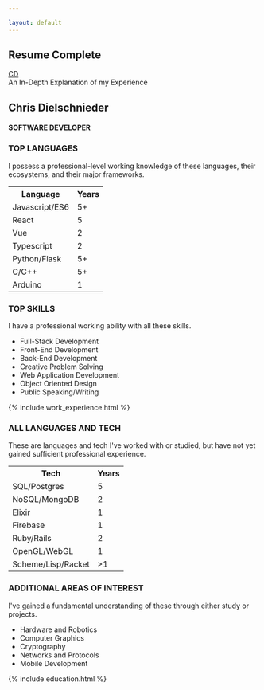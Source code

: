 ```yaml
---

layout: default  
---
```

<section class="resume-container resume-complete page-container">
    <div class="resume-heading">
        <h2 class="resume-header complete-resume-header" >Resume Complete</h2>
        <a href="/chris-del-portfolio">
            <div class="cir icon">CD</div>
        </a>    
        <div  class="resume-header complete-resume-header">An In-Depth Explanation of my Experience</div>
    </div>  
    <div class="resume-content">
        <div class="resume-title">
            <h2>Chris Dielschnieder</h2>
            <h4>SOFTWARE DEVELOPER</h4>
        </div>
        <div id="resume-Languages">
            <h3>TOP LANGUAGES</h3>
            <p class="description">I possess a professional-level working knowledge of these languages, their ecosystems, and their major frameworks.</p>
            <table>
                <tr>
                    <th>Language</th>
                    <th>Years</th>
                </tr>
                <tr>
                    <td>Javascript/ES6</td>
                    <td>5+</td>
                </tr>
                <tr>
                    <td>React</td>
                    <td>5</td>
                </tr>
                <tr>
                    <td>Vue</td>
                    <td>2</td>
                </tr>
                <tr>
                    <td>Typescript</td>
                    <td>2</td>
                </tr>
                <tr>
                    <td>Python/Flask</td>
                    <td>5+</td>
                </tr>
                <tr>
                    <td>C/C++</td>
                    <td>5+</td>
                </tr>
                <tr>
                    <td>Arduino</td>
                    <td>1   </td>
                </tr>
            </table>
        </div>
        <div id="top-skills">
            <h3>TOP SKILLS</h3>
            <p class="description">I have a professional working ability with all these skills. </p>
            <ul>
                <li>Full-Stack Development</li>
                <li>Front-End Development</li>
                <li>Back-End Development</li>
                <li>Creative Problem Solving</li>
                <li>Web Application Development</li>
                <li>Object Oriented Design</li>
                <li>Public Speaking/Writing</li>
            </ul>
        </div>
            {% include work_experience.html %}
            <div id="all-langs-tech">
                <h3>ALL LANGUAGES AND TECH</h3>
                <p class="description">These are languages and tech I've worked with or studied, but have not yet gained sufficient professional experience.</p>
                <table>
                    <tr>
                        <th>Tech</th>
                        <th>Years</th>
                    </tr>
                    <tr>
                        <td>SQL/Postgres</td>
                        <td>5</td>
                    </tr>
                    <tr>
                        <td>NoSQL/MongoDB</td>
                        <td>2</td>
                    </tr>
                    <tr>
                        <td>Elixir</td>
                        <td>1</td>
                    </tr>
                    <tr>
                        <td>Firebase</td>
                        <td>1</td>
                    </tr>
                    <tr>
                        <td>Ruby/Rails</td>
                        <td>2</td>
                    </tr>
                    <tr>
                        <td>OpenGL/WebGL</td>
                        <td>1</td>
                    </tr>
                    <tr>
                        <td>Scheme/Lisp/Racket</td>
                        <td>>1</td>
                    </tr>
                </table>
            </div>
            <div id="intermediate-skills">
                <h3>ADDITIONAL AREAS OF INTEREST</h3>
            <p class="description">I've gained a fundamental understanding of these through either study or projects.</p>
                <ul>
                    <li>Hardware and Robotics</li>
                    <li>Computer Graphics</li>
                    <li>Cryptography</li>
                    <li>Networks and Protocols</li>
                    <li>Mobile Development</li>
                </ul>
            </div>
            {% include education.html %}
    </div>
</section>
